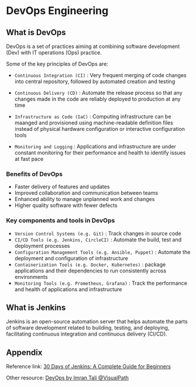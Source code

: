 # DevOps Engineering

## What is DevOps

DevOps is a set of practices aiming at combining software development (Dev) with IT operations (Ops) practice. 

Some of the key principles of DevOps are:

- `Continuous Integration (CI)` : Very frequent merging of code changes into central repository, followed by automated creation and testing

- `Continuous Delivery (CD)` : Automate the release process so that any changes made in the code are reliably deployed to production at any time

- `Infrastructure as Code (IaC)` : Computing infrastructure can be maanged and provisioned using machine-readable definition files instead of physical hardware configuration or interactive configuration tools

- `Monitoring and Logging` : Applications and infrastructure are under constant monitoring for their performance and health to identify issues at fast pace

### Benefits of DevOps

- Faster delivery of features and updates
- Improved collaboration and communication between teams
- Enhanced ability to manage unplanned work and changes
- Higher quality software with fewer defects

### Key components and tools in DevOps

- `Version Control Systems (e.g. Git)` : Track changes in source code
- `CI/CD Tools (e.g. Jenkins, CircleCI)` : Automate the build, test and deployment processes
- `Configuration Management Tools (e.g. Ansible, Puppet)` : Automate the deployment and configuration of infrastructure
- `Containerization Tools (e.g. Docker, Kubernetes)` : package applications and their dependencies to run consistently across environments
- `Monitoring Tools (e.g. Prometheus, Grafana)` : Track the performance and health of applications and infrastructure

## What is Jenkins

Jenkins is an open-source automation server that helps automate the parts of software development related to building, testing, and deploying, facilitating continuous integration and continuous delivery (CI/CD).

## Appendix

Reference link: <a href="https://www.geeksforgeeks.org/30-days-of-jenkins/">30 Days of Jenkins: A Complete Guide for Beginners</a> 

Other resource: <a href="https://www.visualpath.in/devopstutorials/devops">DevOps by Imran Tali @VisualPath</a>